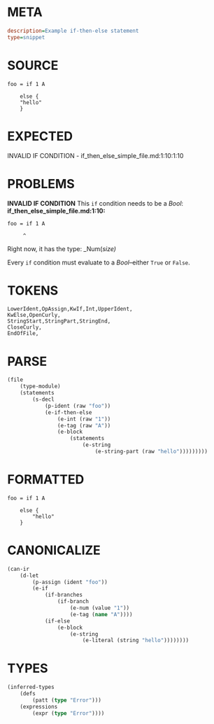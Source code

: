# META
~~~ini
description=Example if-then-else statement
type=snippet
~~~
# SOURCE
~~~roc
foo = if 1 A

    else {
	"hello"
    }
~~~
# EXPECTED
INVALID IF CONDITION - if_then_else_simple_file.md:1:10:1:10
# PROBLEMS
**INVALID IF CONDITION**
This `if` condition needs to be a _Bool_:
**if_then_else_simple_file.md:1:10:**
```roc
foo = if 1 A
```
         ^

Right now, it has the type:
    _Num(_size)_

Every `if` condition must evaluate to a _Bool_–either `True` or `False`.

# TOKENS
~~~zig
LowerIdent,OpAssign,KwIf,Int,UpperIdent,
KwElse,OpenCurly,
StringStart,StringPart,StringEnd,
CloseCurly,
EndOfFile,
~~~
# PARSE
~~~clojure
(file
	(type-module)
	(statements
		(s-decl
			(p-ident (raw "foo"))
			(e-if-then-else
				(e-int (raw "1"))
				(e-tag (raw "A"))
				(e-block
					(statements
						(e-string
							(e-string-part (raw "hello")))))))))
~~~
# FORMATTED
~~~roc
foo = if 1 A

	else {
		"hello"
	}
~~~
# CANONICALIZE
~~~clojure
(can-ir
	(d-let
		(p-assign (ident "foo"))
		(e-if
			(if-branches
				(if-branch
					(e-num (value "1"))
					(e-tag (name "A"))))
			(if-else
				(e-block
					(e-string
						(e-literal (string "hello"))))))))
~~~
# TYPES
~~~clojure
(inferred-types
	(defs
		(patt (type "Error")))
	(expressions
		(expr (type "Error"))))
~~~
